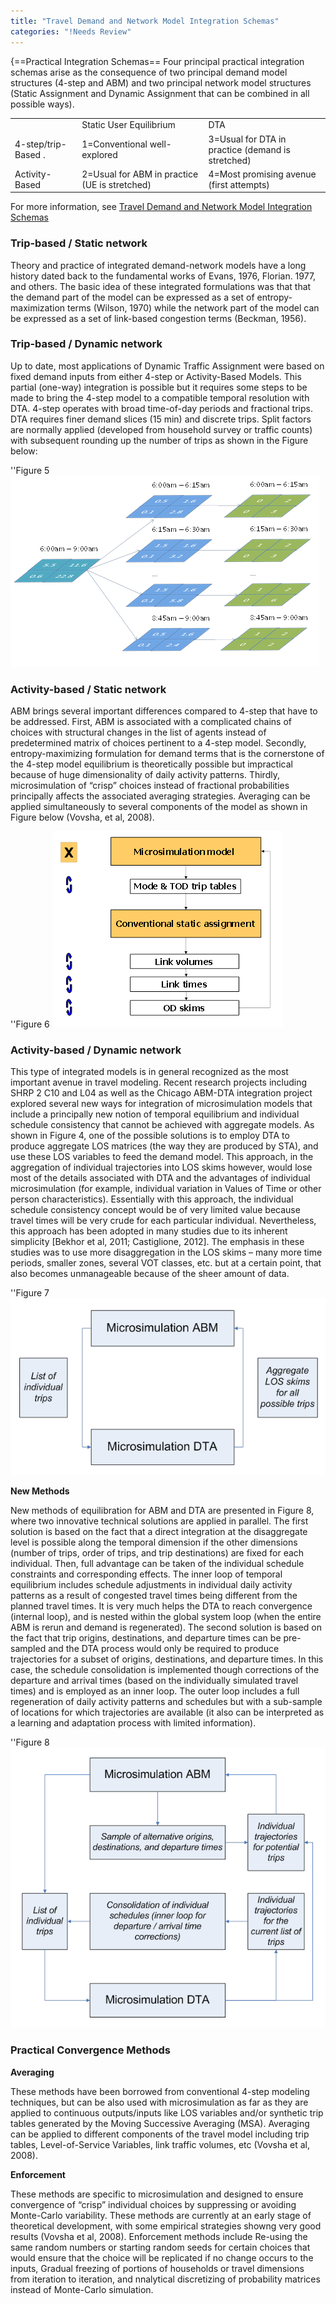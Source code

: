 ```yaml
---
title: "Travel Demand and Network Model Integration Schemas"
categories: "!Needs Review"
---
```


{==Practical Integration Schemas==
Four principal practical integration schemas arise as the consequence of two principal demand model structures (4-step and ABM) and two principal network model structures (Static Assignment and Dynamic Assignment that can be combined in all possible ways).

|                     |                                               |                                                   |
|---------------------|-----------------------------------------------|---------------------------------------------------|
|                     | Static User Equilibrium                       | DTA                                               |
| 4-step/trip-Based . | 1=Conventional well-explored                  | 3=Usual for DTA in practice (demand is stretched) |
| Activity-Based      | 2=Usual for ABM in practice (UE is stretched) | 4=Most promising avenue (first attempts)          |

For more information, see [Travel Demand and Network Model Integration Schemas](Travel_Demand_and_Network_Model_Integration_Schemas)

### Trip-based / Static network

Theory and practice of integrated demand-network models have a long history dated back to the fundamental works of Evans, 1976, Florian. 1977, and others. The basic idea of these integrated formulations was that that the demand part of the model can be expressed as a set of entropy-maximization terms (Wilson, 1970) while the network part of the model can be expressed as a set of link-based congestion terms (Beckman, 1956).

### Trip-based / Dynamic network

Up to date, most applications of Dynamic Traffic Assignment were based on fixed demand inputs from either 4-step or Activity-Based Models. This partial (one-way) integration is possible but it requires some steps to be made to bring the 4-step model to a compatible temporal resolution with DTA. 4-step operates with broad time-of-day periods and fractional trips. DTA requires finer demand slices (15 min) and discrete trips. Split factors are normally applied (developed from household survey or traffic counts) with subsequent rounding up the number of trips as shown in the Figure below:

''Figure 5
![](IntegerizingTripTables.jpg "fig:IntegerizingTripTables.jpg")

### Activity-based / Static network

ABM brings several important differences compared to 4-step that have to be addressed. First, ABM is associated with a complicated chains of choices with structural changes in the list of agents instead of predetermined matrix of choices pertinent to a 4-step model. Secondly, entropy-maximizing formulation for demand terms that is the cornerstone of the 4-step model equilibrium is theoretically possible but impractical because of huge dimensionality of daily activity patterns. Thirdly, microsimulation of “crisp” choices instead of fractional probabilities principally affects the associated averaging strategies. Averaging can be applied simultaneously to several components of the model as shown in Figure below (Vovsha, et al, 2008).

''Figure 6
![](AveragingMethods.jpg "fig:AveragingMethods.jpg")

### Activity-based / Dynamic network

This type of integrated models is in general recognized as the most important avenue in travel modeling. Recent research projects including SHRP 2 C10 and L04 as well as the Chicago ABM-DTA integration project explored several new ways for integration of microsimulation models that include a principally new notion of temporal equilibrium and individual schedule consistency that cannot be achieved with aggregate models. As shown in Figure 4, one of the possible solutions is to employ DTA to produce aggregate LOS matrices (the way they are produced by STA), and use these LOS variables to feed the demand model. This approach, in the aggregation of individual trajectories into LOS skims however, would lose most of the details associated with DTA and the advantages of individual microsimulation (for example, individual variation in Values of Time or other person characteristics). Essentially with this approach, the individual schedule consistency concept would be of very limited value because travel times will be very crude for each particular individual. Nevertheless, this approach has been adopted in many studies due to its inherent simplicity \[Bekhor et al, 2011; Castiglione, 2012\]. The emphasis in these studies was to use more disaggregation in the LOS skims – many more time periods, smaller zones, several VOT classes, etc. but at a certain point, that also becomes unmanageable because of the sheer amount of data.

''Figure 7
![](ABMDTAIntegrationAggregateFeedback.jpg "fig:ABMDTAIntegrationAggregateFeedback.jpg")

**New Methods**

New methods of equilibration for ABM and DTA are presented in Figure 8, where two innovative technical solutions are applied in parallel. The first solution is based on the fact that a direct integration at the disaggregate level is possible along the temporal dimension if the other dimensions (number of trips, order of trips, and trip destinations) are fixed for each individual. Then, full advantage can be taken of the individual schedule constraints and corresponding effects. The inner loop of temporal equilibrium includes schedule adjustments in individual daily activity patterns as a result of congested travel times being different from the planned travel times. It is very much helps the DTA to reach convergence (internal loop), and is nested within the global system loop (when the entire ABM is rerun and demand is regenerated). The second solution is based on the fact that trip origins, destinations, and departure times can be pre-sampled and the DTA process would only be required to produce trajectories for a subset of origins, destinations, and departure times. In this case, the schedule consolidation is implemented though corrections of the departure and arrival times (based on the individually simulated travel times) and is employed as an inner loop. The outer loop includes a full regeneration of daily activity patterns and schedules but with a sub-sample of locations for which trajectories are available (it also can be interpreted as a learning and adaptation process with limited information).

''Figure 8
![](NewIntegrationMethods.jpg "fig:NewIntegrationMethods.jpg")

### Practical Convergence Methods

**Averaging**

These methods have been borrowed from conventional 4-step modeling techniques, but can be also used with microsimulation as far as they are applied to continuous outputs/inputs like LOS variables and/or synthetic trip tables generated by the Moving Successive Averaging (MSA). Averaging can be applied to different components of the travel model including trip tables, Level-of-Service Variables, link traffic volumes, etc (Vovsha et al, 2008).

**Enforcement**

These methods are specific to microsimulation and designed to ensure convergence of “crisp” individual choices by suppressing or avoiding Monte-Carlo variability. These methods are currently at an early stage of theoretical development, with some empirical strategies showng very good results (Vovsha et al, 2008). Enforcement methods include Re-using the same random numbers or starting random seeds for certain choices that would ensure that the choice will be replicated if no change occurs to the inputs, Gradual freezing of portions of households or travel dimensions from iteration to iteration, and nnalytical discretizing of probability matrices instead of Monte-Carlo simulation.

